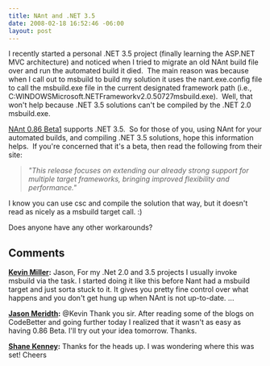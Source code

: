```yaml
---
title: NAnt and .NET 3.5
date: 2008-02-18 16:52:46 -06:00
layout: post
---
```


I recently started a personal .NET 3.5 project (finally learning the ASP.NET MVC architecture) and noticed when I tried to migrate an old NAnt build file over and run the automated build it died.  The main reason was because when I call out to msbuild to build my solution it uses the nant.exe.config file to call the msbuild.exe file in the current designated framework path (i.e., C:WINDOWSMicrosoft.NETFrameworkv2.0.50727msbuild.exe).  Well, that won't help because .NET 3.5 solutions can't be compiled by the .NET 2.0 msbuild.exe.

[NAnt 0.86 Beta1](http://nant.sourceforge.net/) supports .NET 3.5.  So for those of you, using NAnt for your automated builds, and compiling .NET 3.5 solutions, hope this information helps.  If you're concerned that it's a beta, then read the following from their site:

> _"This release focuses on extending our already strong support for multiple target frameworks, bringing improved flexibility and performance."_

I know you can use csc and compile the solution that way, but it doesn't read as nicely as a msbuild target call. :)

Does anyone have any other workarounds?

## Comments

**[Kevin Miller](#221 "2008-02-19 03:03:59"):** Jason, For my .Net 2.0 and 3.5 projects I usually invoke msbuild via the  task. I started doing it like this before Nant had a msbuild target and just sorta stuck to it. It gives you pretty fine control over what happens and you don't get hung up when NAnt is not up-to-date.  ...

**[Jason Meridth](#222 "2008-02-19 05:25:35"):** @Kevin Thank you sir. After reading some of the blogs on CodeBetter and going further today I realized that it wasn't as easy as having 0.86 Beta. I'll try out your idea tomorrow. Thanks.

**[Shane Kenney](#223 "2008-09-14 08:51:10"):** Thanks for the heads up. I was wondering where this was set! Cheers


